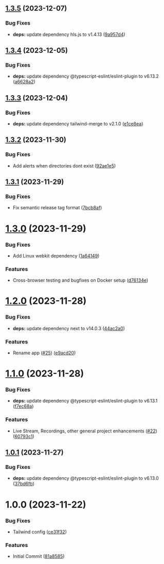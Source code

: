 ## [1.3.5](https://github.com/bcanfield/mediamtx-connect/compare/1.3.4...1.3.5) (2023-12-07)


### Bug Fixes

* **deps:** update dependency hls.js to v1.4.13 ([9a957d4](https://github.com/bcanfield/mediamtx-connect/commit/9a957d44079c7de072f6735a4c3ddf63bd188679))

## [1.3.4](https://github.com/bcanfield/mediamtx-connect/compare/1.3.3...1.3.4) (2023-12-05)


### Bug Fixes

* **deps:** update dependency @typescript-eslint/eslint-plugin to v6.13.2 ([a6628a2](https://github.com/bcanfield/mediamtx-connect/commit/a6628a2e9e14302cd497088870fea5f03d1361f3))

## [1.3.3](https://github.com/bcanfield/mediamtx-connect/compare/1.3.2...1.3.3) (2023-12-04)


### Bug Fixes

* **deps:** update dependency tailwind-merge to v2.1.0 ([e1ce8ea](https://github.com/bcanfield/mediamtx-connect/commit/e1ce8ea7d722bb5b6a5ddbfa69e5d37ebc684caa))

## [1.3.2](https://github.com/bcanfield/mediamtx-connect/compare/1.3.1...1.3.2) (2023-11-30)


### Bug Fixes

* Add alerts when directories dont exist ([92ae1e5](https://github.com/bcanfield/mediamtx-connect/commit/92ae1e5255cda879aeb90217d4ea6d2cf116675a))

## [1.3.1](https://github.com/bcanfield/mediamtx-connect/compare/v1.3.0...1.3.1) (2023-11-29)


### Bug Fixes

* Fix semantic release tag format ([7bcb8af](https://github.com/bcanfield/mediamtx-connect/commit/7bcb8af5db631bf8b9fdcc100fa4cb1afb498396))

# [1.3.0](https://github.com/bcanfield/mediamtx-connect/compare/v1.2.0...v1.3.0) (2023-11-29)


### Bug Fixes

* Add Linux webkit dependency ([1a64149](https://github.com/bcanfield/mediamtx-connect/commit/1a64149aedcc95ebcc4324fe221424ddfbbc76cd))


### Features

* Cross-browser testing and bugfixes on Docker setup ([d76134e](https://github.com/bcanfield/mediamtx-connect/commit/d76134e857e2bc1bd7c6c1226732e9074ffd7730))

# [1.2.0](https://github.com/bcanfield/mediamtx-connect/compare/v1.1.0...v1.2.0) (2023-11-28)


### Bug Fixes

* **deps:** update dependency next to v14.0.3 ([44ac2a0](https://github.com/bcanfield/mediamtx-connect/commit/44ac2a0e8ea88915a2d7025a7a4011a47added4e))


### Features

* Rename app ([#25](https://github.com/bcanfield/mediamtx-connect/issues/25)) ([e9acd20](https://github.com/bcanfield/mediamtx-connect/commit/e9acd2080ab5f4fc67970efaafdb942eebd4250e))

# [1.1.0](https://github.com/bcanfield/nextstream/compare/v1.0.1...v1.1.0) (2023-11-28)


### Bug Fixes

* **deps:** update dependency @typescript-eslint/eslint-plugin to v6.13.1 ([f7ec68a](https://github.com/bcanfield/nextstream/commit/f7ec68a375d97ca62c89d685043b6418f6f06407))


### Features

* Live Stream, Recordings, other general project enhancements ([#22](https://github.com/bcanfield/nextstream/issues/22)) ([60793c1](https://github.com/bcanfield/nextstream/commit/60793c179a2a26bbdd42978c576ea0f3ecf5a9cc))

## [1.0.1](https://github.com/bcanfield/nextstream/compare/v1.0.0...v1.0.1) (2023-11-27)


### Bug Fixes

* **deps:** update dependency @typescript-eslint/eslint-plugin to v6.13.0 ([37bd6fb](https://github.com/bcanfield/nextstream/commit/37bd6fb800643e66ca32eb859d599f96b5fad646))

# 1.0.0 (2023-11-22)


### Bug Fixes

* Tailwind config ([ce31f32](https://github.com/bcanfield/nextstream/commit/ce31f32f7e2dad0fd710c61d706cfd9a0cb0d727))


### Features

* Initial Commit ([81a8585](https://github.com/bcanfield/nextstream/commit/81a85855cc4a520d0dfcf86528f96400b2048c34))
